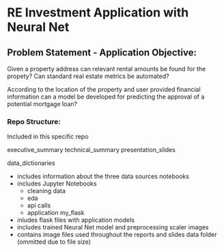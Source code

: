 # RE Investment Application with Neural Net

## Problem Statement - Application Objective:
Given a property address can relevant rental amounts be found for the propety? Can standard real estate metrics be automated?

According to the location of the property and user provided financial information can a model be developed for predicting the approval of a potential mortgage loan?

### Repo Structure:
Included in this specific repo

executive_summary
technical_summary
presentation_slides

data_dictionaries
 - includes information about the three data sources
notebooks
  - includes Jupyter Notebooks
    - cleaning data
    - eda
    - api calls
    - application
my_flask
  - inludes flask files with application
models
 - includes trained Neural Net model and preprocessing scaler
images
 - contains image files used throughout the reports and slides
data folder (ommitted due to file size)


